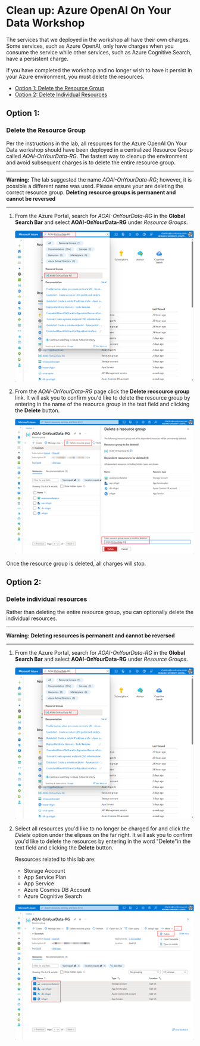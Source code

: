# Clean up: Azure OpenAI On Your Data Workshop

The services that we deployed in the workshop all have their own charges. Some services, such as Azure OpenAI, only have charges when you consume the service while other services, such as Azure Cognitive Search, have a persistent charge. 

If you have completed the workshop and no longer wish to have it persist in your Azure environment, you must delete the resources.


- [Option 1: Delete the Resource Group](#option-1)
- [Option 2: Delete Individual Resources](#option-2)

## Option 1: 
### Delete the Resource Group

Per the instructions in the lab, all resources for the Azure OpenAI On Your Data workshop should have been deployed in a centralized Resource Group called *AOAI-OnYourData-RG*. The fastest way to cleanup the environment and avoid subsequent charges is to delete the entire resource group. 


---

**Warning:** The lab suggested the name *AOAI-OnYourData-RG*; however, it is possible a different name was used. Please ensure your are deleting the correct resource group. **Deleting resource groups is permanent and cannot be reversed**

---

1. From the Azure Portal, search for *AOAI-OnYourData-RG* in the **Global Search Bar** and select **AOAI-OnYourData-RG** under *Resource Groups*.

    ![Create storage account](media/cleanup-rg-01.png)

1. From the *AOAI-OnYourData-RG* page click the **Delete reosource group** link. It will ask you to confirm you'd like to delete the resource group by entering in the name of the resource group in the text field and clicking the **Delete** button.

    ![Create storage account](media/cleanup-rg-02.png)

Once the resource group is deleted, all charges will stop.

## Option 2: 
### Delete individual resources
Rather than deleting the entire resource group, you can optionally delete the individual resources.

---

**Warning:** **Deleting resources is permanent and cannot be reversed**

---

1. From the Azure Portal, search for *AOAI-OnYourData-RG* in the **Global Search Bar** and select **AOAI-OnYourData-RG** under *Resource Groups*.

    ![Create storage account](media/cleanup-rg-01.png)

1. Select all resources you'd like to no longer be charged for and click the *Delete* option under the elipses on the far right. It will ask you to confirm you'd like to delete the resources by entering in the word "Delete"in the text field and clicking the **Delete** button.

    Resources related to this lab are:
    - Storage Account
    - App Service Plan
    - App Service
    - Azure Cosmos DB Account
    - Azure Cognitive Search

    ![Create storage account](media/cleanup-rg-03.png)